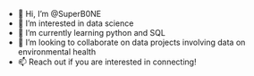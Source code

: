 - 👋 Hi, I’m @SuperB0NE
- 👀 I’m interested in data science
- 🌱 I’m currently learning python and SQL
- 💞️ I’m looking to collaborate on data projects involving data on environmental health
- 📫 Reach out if you are interested in connecting!

<!---
SuperB0NE/SuperB0NE is a ✨ special ✨ repository because its `README.md` (this file) appears on your GitHub profile.
You can click the Preview link to take a look at your changes.
--->
